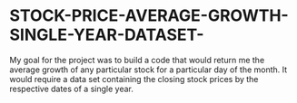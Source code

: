 # STOCK-PRICE-AVERAGE-GROWTH-SINGLE-YEAR-DATASET-
My goal for the project was to build a code that would return me the average growth of any particular stock for a particular day of the month. It would require a data set containing the closing stock prices by the respective dates of a single year.
